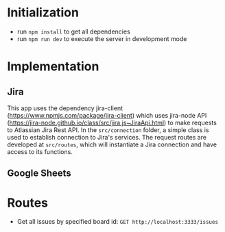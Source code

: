 # Initialization

- run `npm install` to get all dependencies
- run `npm run dev` to execute the server in development mode

# Implementation

## Jira

This app uses the dependency jira-client (https://www.npmjs.com/package/jira-client) which uses jira-node API (https://jira-node.github.io/class/src/jira.js~JiraApi.html) to make requests to Atlassian Jira Rest API. In the `src/connection` folder, a simple class is used to establish connection to Jira's services. The request routes are developed at `src/routes`, which will instantiate a Jira connection and have access to its functions.

## Google Sheets

# Routes

- Get all issues by specified board id:
  `GET http://localhost:3333/issues`
